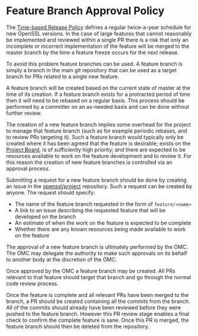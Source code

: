 # Feature Branch Approval Policy

The [Time-based Release Policy] defines a regular twice-a-year schedule for new
OpenSSL versions. In the case of large features that cannot reasonably be
implemented and reviewed within a single PR there is a risk that only an
incomplete or incorrect implementation of the feature will be merged to the
master branch by the time a feature freeze occurs for the next release.

To avoid this problem feature branches can be used. A feature branch is simply
a branch in the main git repository that can be used as a target branch for
PRs related to a single new feature.

A feature branch will be created based on the current state of master at the
time of its creation. If a feature branch exists for a protracted period of time
then it will need to be rebased on a regular basis. This process should be
performed by a committer on an as-needed basis and can be done without further
review.

The creation of a new feature branch implies some overhead for the project to
manage that feature branch (such as for example periodic rebases, and to review
PRs targeting it). Such a feature branch would typically only be created where
it has been agreed that the feature is desirable; exists on the [Project Board];
is of sufficiently high priority; and there are expected to be resources
available to work on the feature development and to review it. For this reason
the creation of new feature branches is controlled via an approval process.

Submitting a request for a new feature branch should be done by creating an
issue in the [openssl/project] repository. Such a request can be created by
anyone. The request should specify:

- The name of the feature branch requested in the form of `feature/<name>`
- A link to an issue describing the requested feature that will be developed on
  the branch
- An estimate of when the work on the feature is expected to be complete
- Whether there are any known resources being made available to work on the
  feature

The approval of a new feature branch is ultimately performed by the OMC. The OMC
may delegate the authority to make such approvals on its behalf to another body
at the discretion of the OMC.

Once approved by the OMC a feature branch may be created. All PRs relevant to
that feature should target that branch and go through the normal code review
process.

Once the feature is complete and all relevant PRs have been merged to the branch,
a PR should be created containing all the commits from the branch. All of the
commits should already have been reviewed before they were pushed to the
feature branch. However this PR review stage enables a final check to confirm
the complete feature is sane. Once this PR is merged, the feature branch should
then be deleted from the repository.

[Time-based Release Policy]: https://github.com/openssl/general-policies/blob/master/policies/release-policy.md
[Project Board]: https://github.com/orgs/openssl/projects/2/views/28
[openssl/project]: https://github.com/openssl/project
